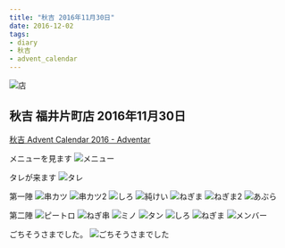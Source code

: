 ```yaml
---
title: "秋吉 2016年11月30日"
date: 2016-12-02
tags:
- diary
- 秋吉
- advent_calendar
---
```


![店](2016/akiyoshi_01.jpg)

## 秋吉 福井片町店 2016年11月30日
[秋吉 Advent Calendar 2016 - Adventar](http://www.adventar.org/calendars/1603)

メニューを見ます
![メニュー](2016/akiyoshi_02.jpg)

タレが来ます
![タレ](2016/akiyoshi_03.jpg)

第一陣
![串カツ](2016/akiyoshi_04.jpg)
![串カツ2](2016/akiyoshi_05.jpg)
![しろ](2016/akiyoshi_06.jpg)
![純けい](2016/akiyoshi_07.jpg)
![ねぎま](2016/akiyoshi_08.jpg)
![ねぎま2](2016/akiyoshi_09.jpg)
![あぶら](2016/akiyoshi_10.jpg)

第二陣
![ピートロ](2016/akiyoshi_11.jpg)
![ねぎ串](2016/akiyoshi_12.jpg)
![ミノ](2016/akiyoshi_13.jpg)
![タン](2016/akiyoshi_14.jpg)
![しろ](2016/akiyoshi_15.jpg)
![ねぎま](2016/akiyoshi_16.jpg)
![メンバー](2016/akiyoshi_17.jpg)

ごちそうさまでした。
![ごちそうさまでした](2016/akiyoshi_18.jpg)

